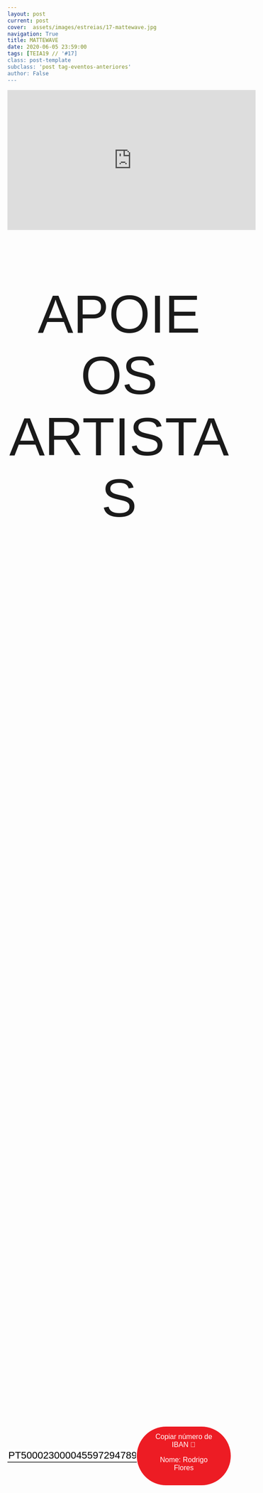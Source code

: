 ```yaml
---
layout: post
current: post
cover:  assets/images/estreias/17-mattewave.jpg
navigation: True
title: MATTEWAVE
date: 2020-06-05 23:59:00
tags: [TEIA19 // '#17]
class: post-template
subclass: 'post tag-eventos-anteriores'
author: False
---
```


<!-- warning: keep the content after the ? in the link, for autoplay -->
<iframe width="560" height="315" src="https://www.youtube.com/embed/cvlEsfWmNCU?rel=0&amp;autoplay=1&amp;controls=0&amp;showinfo=0" frameborder="0" allow="accelerometer; autoplay; encrypted-media; gyroscope; picture-in-picture" allowfullscreen></iframe>



<!-- CSS code for some personalization -->
<style>
    .button {
      margin: auto;  
      display: block;
      border-radius: 70px;
      background-color: #ED1C24;
      border: none;
      color: #FFFFFF;
      text-align: center;
      font-family: "Verdana", sans-serif;
      font-size: 2.6rem;
      padding: 20px;
      width: 25rem;
      transition: all 0.5s;
      cursor: pointer;
    }
    
    .button span {
      cursor: pointer;
      display: inline-block;
      position: relative;
      transition: 0.5s;
    }
    
    .button span:after {
      content: '\00bb';
      position: absolute;
      opacity: 0;
      top: 0;
      right: -20px;
      transition: 0.5s;
    }
    
    .button:hover span {
      padding-right: 25px;
    }
    
    .button:hover span:after {
      opacity: 1;
      right: 0;
       display: inline-block;
    }


    .apoia {
        font-family: "Avant Garde", Avantgarde, "Century Gothic", CenturyGothic, "AppleGothic", sans-serif;
        font-size: 3vmax;
        text-align: center;
        text-transform: uppercase;
        text-rendering: optimizeLegibility;
    }


    .iban{
      margin: auto;  
      text-align: center;
      font-family: "Verdana", sans-serif;
      font-size: 1.8rem;
      padding-top: 2rem;
    }

    .btn {
      border: none;
      background-color: inherit;
      padding: 14px 28px;
      font-size: 16px;
      cursor: pointer;
      display: inline-block;
      font-family: "Verdana", sans-serif;
      border-radius: 70px;
    }

    .btn:hover {background: #454545;}

    .success {color: green;}
    .info {color: dodgerblue;}
    .warning {color: orange;}
    .danger {color: red;}
    .default {color: black;}

    /* Blue */
    .info {
      color: white;
      background: #2196F3;
      background-color: #ED1C24;
      font-family: "Verdana", sans-serif;
    }

    .info:hover {
      background: #454545;
      color: white;
    }

    .no-outline:focus {
      outline: none;
    }

  .info_numbers{
    font-family: "Verdana", sans-serif;
    font-size: 1.4rem;
  }
    
    .centerthat{
      height: 100%;
      display: flex;
      align-items: center;
      justify-content: center;
    }

    input {
      border-top-style: hidden;
      border-right-style: hidden;
      border-left-style: hidden;
      border-bottom-style: groove;
    }

</style>

<!-- JAVASCRIPT functions for autocopying text-->
<script>
function myFunction() {
  /* Get the text field */
  var copyText = document.getElementById("myInput");

  /* Select the text field */
  copyText.select();
  copyText.setSelectionRange(0, 99999); /*For mobile devices*/

  /* Copy the text inside the text field */
  document.execCommand("copy");

  // /* Alert the copied text */
  // alert("Copied the text: " + copyText.value);
}
function myFunction2() {
  /* Get the text field */
  var copyText = document.getElementById("myInput2");

  /* Select the text field */
  copyText.select();
  copyText.setSelectionRange(0, 99999); /*For mobile devices*/

  /* Copy the text inside the text field */
  document.execCommand("copy");

  // /* Alert the copied text */
  // alert("Copied the text: " + copyText.value);
}
</script>




<div class="center">
    <p class = "apoia">Apoie os artistas</p> 
    
<br>
<div class = "centerthat">
  <!-- The text field -->
  <input type="text" class="no-outline info_numbers" value="PT50002300004559729478994" id="myInput"> 
  <!-- The button used to copy the text -->
  <button class="btn info"  onclick="myFunction()">Copiar número de IBAN 🏧 <br />

  Nome: Rodrigo Flores </button>
</div>
<br>
<br>

</div>  

<br>


Mattewave é um DJ e produtor musical brasileiro, nascido na cidade de Porto Alegre, RS – Brasil, com passagem por Toronto e atualmente residindo no Porto, em Portugal.
O artista tem um público fiel, que se identifica com seu estilo, trazendo músicas do passado com uma nova roupagem, muito atual, num ritmo empolgante e dançante. Teclados, sintetizadores, uma pitada de disco music e rock ‘n’ roll estão sempre presentes nas suas produções. Música boa aliada a uma grande presença de palco e interação com a plateia são as marcas do artista.
Ainda utilizando outra assinatura, dividiu palco com diversos artistas e bandas brasileiras. Já como Mattewave, teve a satisfação de estar no palco do Brazilian Day Toronto por duas vezes, Brasil Fest e diversas festas de passagem de ano no Brasil e Canadá, tocando em nightclubs como Fiction e Cabana Pool Bar. Mattewave só quer ser a sua melhor versão cada vez que subir ao palco.


### Segue Mattewave
* Facebook: <a href="https://www.facebook.com/mattewavemusic/">https://www.facebook.com/mattewavemusic/</a>
* Instagram: <a href="https://www.instagram.com/mattewavemusic/">https://www.instagram.com/mattewavemusic/</a>
* Twitter: <a href="https://twitter.com/mattewavemusic">https://twitter.com/mattewavemusic</a>
* Soundcloud: <a href="https://soundcloud.com/mattewavemusic">https://soundcloud.com/mattewavemusic</a>
* Spotify: <a href="https://open.spotify.com/artist/08tCexdL3BR7uiK6vR0BPz">https://open.spotify.com/artist/08tCexdL3BR7uiK6vR0BPz</a>


